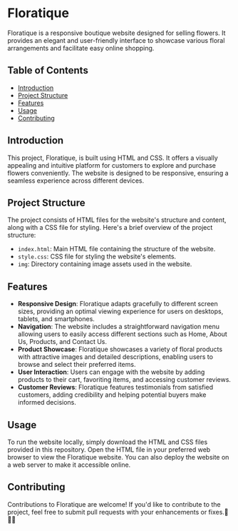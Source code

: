 # Floratique

Floratique is a responsive boutique website designed for selling flowers. It provides an elegant and user-friendly interface to showcase various floral arrangements and facilitate easy online shopping. 

## Table of Contents
- [Introduction](#introduction)
- [Project Structure](#project-structure)
- [Features](#features)
- [Usage](#usage)
- [Contributing](#contributing)

## Introduction
This project, Floratique, is built using HTML and CSS. It offers a visually appealing and intuitive platform for customers to explore and purchase flowers conveniently. The website is designed to be responsive, ensuring a seamless experience across different devices.

## Project Structure
The project consists of HTML files for the website's structure and content, along with a CSS file for styling. Here's a brief overview of the project structure:
- `index.html`: Main HTML file containing the structure of the website.
- `style.css`: CSS file for styling the website's elements.
- `img`: Directory containing image assets used in the website.

## Features
- **Responsive Design**: Floratique adapts gracefully to different screen sizes, providing an optimal viewing experience for users on desktops, tablets, and smartphones.
- **Navigation**: The website includes a straightforward navigation menu allowing users to easily access different sections such as Home, About Us, Products, and Contact Us.
- **Product Showcase**: Floratique showcases a variety of floral products with attractive images and detailed descriptions, enabling users to browse and select their preferred items.
- **User Interaction**: Users can engage with the website by adding products to their cart, favoriting items, and accessing customer reviews.
- **Customer Reviews**: Floratique features testimonials from satisfied customers, adding credibility and helping potential buyers make informed decisions.

## Usage
To run the website locally, simply download the HTML and CSS files provided in this repository. Open the HTML file in your preferred web browser to view the Floratique website. You can also deploy the website on a web server to make it accessible online.

## Contributing
Contributions to Floratique are welcome! If you'd like to contribute to the project, feel free to submit pull requests with your enhancements or fixes.🌸🌷🌺
